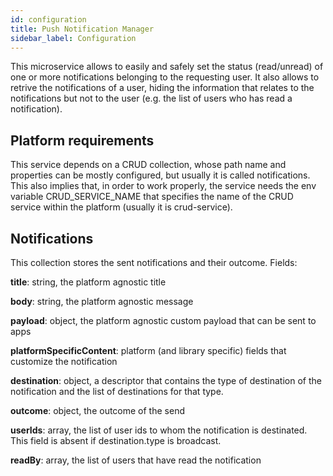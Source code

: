 ```yaml
---
id: configuration
title: Push Notification Manager
sidebar_label: Configuration
---
```

This microservice allows to easily and safely set the status (read/unread) of one or more notifications belonging to the requesting user. It also allows to retrive the notifications of a user, hiding the information that relates to the notifications but not to the user (e.g. the list of users who has read a notification).

## Platform requirements

This service depends on a CRUD collection, whose path name and properties can be mostly configured,
but usually it is called notifications.
This also implies that, in order to work properly, the service needs the env variable CRUD_SERVICE_NAME that specifies the name of the CRUD service within the platform (usually it is crud-service).

## Notifications

This collection stores the sent notifications and their outcome. Fields:

**title**: string, the platform agnostic title

**body**: string, the platform agnostic message

**payload**: object, the platform agnostic custom payload that can be sent to apps

**platformSpecificContent**: platform (and library specific) fields that customize the notification

**destination**: object, a descriptor that contains the type of destination of the notification and the list of destinations for that type.

**outcome**: object, the outcome of the send

**userIds**: array, the list of user ids to whom the notification is destinated. This field is absent if destination.type is broadcast.

**readBy**: array, the list of users that have read the notification
